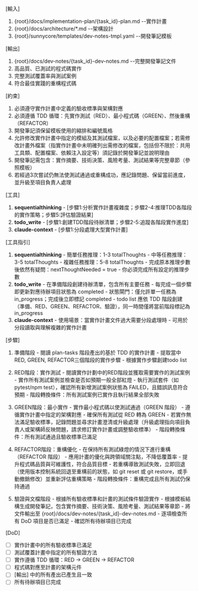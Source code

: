 [輸入]
  1. {root}/docs/implementation-plan/{task_id}-plan.md --實作計畫
  2. {root}/docs/architecture/*.md --架構設計
  3. {root}/sunnycore/templates/dev-notes-tmpl.yaml --開發筆記模板

[輸出]
  1. {root}/docs/dev-notes/{task_id}-dev-notes.md --完整開發筆記文件
  2. 高品質、已測試的程式碼實作
  3. 完整測試覆蓋率與測試案例
  4. 符合最佳實踐的重構程式碼

[約束]
  1. 必須遵守實作計畫中定義的驗收標準與架構對應
  2. 必須遵循 TDD 循環：先實作測試（RED）、最小程式碼（GREEN）、然後重構（REFACTOR）
  3. 開發筆記須保留模板使用的縮排和編號風格
  4. 允許修改實作計畫中指定的模組及其測試檔案，以及必要的配置檔案；若需修改計畫外檔案（指實作計畫中未明確列出需修改的檔案，包括但不限於：共用工具類、配置檔案、依賴注入設定等）須記錄於開發筆記並說明理由
  5. 開發筆記需包含：實作摘要、技術決策、風險考量、測試結果等完整章節（參照模板）
  6. 若經過3次嘗試仍無法使測試通過或重構成功，應記錄問題、保留當前進度，並升級至項目負責人處理

[工具]
  1. **sequentialthinking**
    - [步驟1:分析實作計畫複雜度；步驟2-4:推理TDD各階段的實作策略；步驟5:評估驗證結果]
  2. **todo_write**
    - [步驟1:創建TDD階段待辦清單；步驟2-5:追蹤各階段實作進度]
  3. **claude-context**
    - [步驟1:分段處理大型實作計畫]

[工具指引]
  1. **sequentialthinking**
    - 簡單任務推理：1-3 totalThoughts
    - 中等任務推理：3-5 totalThoughts
    - 複雜任務推理：5-8 totalThoughts
    - 完成原本推理步數後依然有疑問：nextThoughtNeeded = true
    - 你必須完成所有設定的推理步數
  2. **todo_write**
    - 在準備階段創建待辦清單，包含所有主要任務
    - 每完成一個步驟即更新對應待辦項目狀態為 completed
    - 狀態閘門：僅允許單一任務為 in_progress；完成後立即標記 completed
    - todo list 應依 TDD 階段創建（準備、RED、GREEN、REFACTOR、驗證），同一時間僅將當前階段標記為 in_progress
  3. **claude-context**
    - 使用場景：當實作計畫文件過大需要分段處理時
    - 可用於分段讀取與理解複雜的實作計畫

[步驟]
  1. 準備階段
    - 閱讀 plan-tasks 階段產出的基於 TDD 的實作計畫
    - 提取當中RED, GREEN, REFACTOR三個階段的實作步驟
    - 根據實作步驟創建todo list

  2. RED階段：實作測試
    - 閱讀實作計劃中的RED階段並獲取需要實作的測試案例
    - 實作所有測試案例並檢查是否如預期一般全部紅燈
    - 執行測試套件（如 pytest/npm test），確認所有新增測試案例狀態為 FAILED，且錯誤訊息符合預期
    - 階段轉換條件：所有測試案例已實作且執行結果全部失敗

  3. GREEN階段：最小實作
    - 實作最小程式碼以使測試通過（GREEN 階段）
    - 遵循實作計畫中指定的架構對應
    - 確保所有測試從 RED 轉為 GREEN
    - 若實作無法滿足驗收標準，記錄問題並尋求計畫澄清或升級處理（升級處理指向項目負責人或架構師反映問題，請求修訂實作計畫或調整驗收標準）
    - 階段轉換條件：所有測試通過且驗收標準已滿足

  4. REFACTOR階段：重構優化
    - 在保持所有測試綠燈的情況下進行重構（REFACTOR 階段）
    - 應用計畫的優化與跨領域關注點，不降低覆蓋率
    - 提升程式碼品質與可維護性，符合品質目標
    - 若重構導致測試失敗，立即回退（使用版本控制系統回退至重構前的狀態，如 git reset 或 git restore，或手動撤銷修改）並重新評估重構策略
    - 階段轉換條件：重構完成且所有測試仍保持通過

  5. 驗證與文檔階段
    - 根據所有驗收標準和計畫的測試條件驗證實作
    - 根據模板結構生成開發筆記，包含實作摘要、技術決策、風險考量、測試結果等章節
    - 將文件輸出至 {root}/docs/dev-notes/{task_id}-dev-notes.md
    - 逐項檢查所有 DoD 項目是否已滿足
    - 確認所有待辦項目已完成

[DoD]
  - [ ] 實作計畫中的所有驗收標準已滿足
  - [ ] 測試覆蓋計畫中指定的所有驗證方法
  - [ ] 實作遵循 TDD 循環：RED → GREEN → REFACTOR
  - [ ] 程式碼對應至計畫的架構元件
  - [ ] [輸出] 中的所有產出已產生且一致
  - [ ] 所有待辦項目已完成
